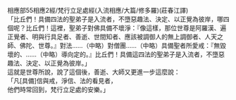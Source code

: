 相應部55相應2經/梵行立足處經(入流相應/大篇/修多羅)(莊春江譯)  
「比丘們！具備四法的聖弟子是入流者，不墮惡趣法、決定、以正覺為彼岸，哪四個呢？比丘們！這裡，聖弟子對佛具備不壞淨：『像這樣，那位世尊是阿羅漢、遍正覺者、明與行具足者、善逝、世間知者、應該被調御人的無上調御者、人天之師、佛陀、世尊。』對法……（中略）對僧團……（中略）具備聖者所愛戒：『無毀壞的、……（中略）導向定的。』比丘們！具備這四法的聖弟子是入流者，不墮惡趣法、決定、以正覺為彼岸。」  
這就是世尊所說，說了這個後，善逝、大師又更進一步這麼說：  
「凡[具備]信與戒，淨信、法的看見者，  
他們時常回到，梵行立足處的安樂。」  
  
  
